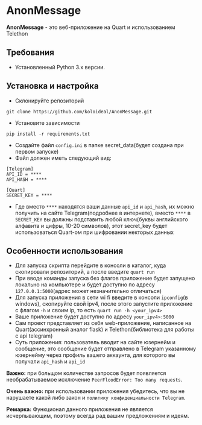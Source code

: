 # AnonMessage

**AnonMessage** - это веб-приложение на Quart и использованием Telethon

## Требования
- Установленный Python 3.x версии.

## Установка и настройка
- Склонируйте репозиторий
```
git clone https://github.com/koloideal/AnonMessage.git
```
- Установите зависимости
```
pip install -r requirements.txt
```
- Создайте файл `config.ini` в папке secret_data(будет создана при первом запуске)
- Файл должен иметь следующий вид:
```
[Telegram]
API_ID = ****
API_HASH = ****

[Quart]
SECRET_KEY = ****
```
- Где вместо `****` находятся ваши данные `api_id` и `api_hash`, их можно получить на сайте Telegram(подробнее в интернете), вместо `****` в `SECRET_KEY` вы должны подставить любой ключ(буквы английского алфавита и цифры, 10-20 символов), этот secret_key будет использоваться Quart-ом при шифровании некторых данных

## Особенности использования
- Для запуска скрипта перейдите в консоли в каталог, куда скопировали репозиторий, а после введите `quart run`
- При вводе команды запуска без флагов приложение будет запущено локально на компьютере и будет доступно по адресу `127.0.0.1:5000`(адрес может незначительно отличаться)
- Для запуска приложения в сети wi fi введите в консоли `ipconfig`(в windows), скопируйте свой ipv4, после этого запустите приложение с флагом `-h` и своим ip, то есть `quart run -h <your_ipv4>`
- Ваше приложение будет доступно по адресу `your_ipv4>:5000` 
- Сам проект представляет из себя web-приложение, написанное на Quart(ассинхронный аналог flask) и Telethon(библиотека для работы с api telegram)
- Суть приложения: пользователь вводит на сайте юзернейм и сообщение, это сообщение будет отправлено в Telegram указанному юзернейму через профиль вашего аккаунта, для которого вы получали `api_hash` и `api_id`

  
**Важно:** при больщом количестве запросов будет появляется необрабатываемое исключение `PeerFloodError: Too many requests`.

**Очень важно:** при использовании приложения убедитесь, что вы не нарушаете какой либо закон и `политику конфиденциальности Telegram`.


**Ремарка:** Функционал данного приложения не является исчерпывающим, поэтому всегда рад вашим предложениям и идеям.

